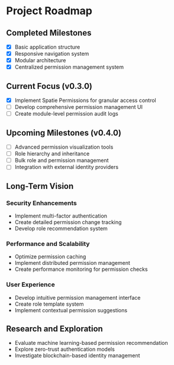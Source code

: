 # Project Roadmap

## Completed Milestones
- [x] Basic application structure
- [x] Responsive navigation system
- [x] Modular architecture
- [x] Centralized permission management system

## Current Focus (v0.3.0)
- [x] Implement Spatie Permissions for granular access control
- [ ] Develop comprehensive permission management UI
- [ ] Create module-level permission audit logs

## Upcoming Milestones (v0.4.0)
- [ ] Advanced permission visualization tools
- [ ] Role hierarchy and inheritance
- [ ] Bulk role and permission management
- [ ] Integration with external identity providers

## Long-Term Vision
### Security Enhancements
- Implement multi-factor authentication
- Create detailed permission change tracking
- Develop role recommendation system

### Performance and Scalability
- Optimize permission caching
- Implement distributed permission management
- Create performance monitoring for permission checks

### User Experience
- Develop intuitive permission management interface
- Create role template system
- Implement contextual permission suggestions

## Research and Exploration
- Evaluate machine learning-based permission recommendation
- Explore zero-trust authentication models
- Investigate blockchain-based identity management
